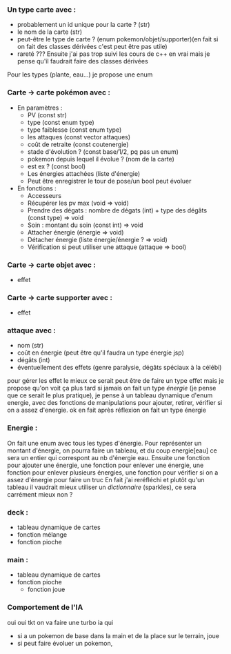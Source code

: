 ### Un type carte avec :
- probablement un id unique pour la carte ? (str)
- le nom de la carte (str)
- peut-être le type de carte ? (enum pokemon/objet/supporter)(en fait si on fait des classes dérivées c'est peut être pas utile)
- rareté ???
Ensuite j'ai pas trop suivi les cours de c++ en vrai mais je pense qu'il faudrait faire des classes dérivées

Pour les types (plante, eau...) je propose une enum

### Carte -> carte pokémon avec :
- En paramètres :
	- PV (const str)
	- type (const enum type)
	- type faiblesse (const enum type)
	- les attaques (const vector attaques)
	- coût de retraite (const coutenergie)
	- stade d'évolution ? (const base/1/2, pq pas un enum)
	- pokemon depuis lequel il évolue ? (nom de la carte)
	- est ex ? (const bool)
 	- Les énergies attachées (liste d'énergie)
 	- Peut être enregistrer le tour de pose/un bool peut évoluer 
 - En fonctions :
 	- Accesseurs
  	- Récupérer les pv max (void => void)
 	- Prendre des dégats : nombre de dégats (int) + type des dégâts (const type) => void
  	- Soin : montant du soin (const int) => void
   	- Attacher énergie (énergie => void)
   	- Détacher énergie (liste énergie/énergie ? => void)
   	- Vérification si peut utiliser une attaque (attaque => bool)

	
### Carte -> carte objet avec :
- effet

### Carte -> carte supporter avec :
- effet

### attaque avec :
- nom (str)
- coût en énergie (peut être qu'il faudra un type énergie jsp)
- dégâts (int)
- éventuellement des effets (genre paralysie, dégâts spéciaux à la célébi)
	
pour gérer les effet le mieux ce serait peut être de faire un type effet mais je propose qu'on voit ça plus tard
si jamais on fait un type *énergie* (je pense que ce serait le plus pratique), je pense à un tableau dynamique d'enum energie, avec des fonctions de manipulations pour ajouter, retirer, vérifier si on a assez d'energie. ok en fait après réflexion on fait un type énergie

### Energie :

On fait une enum avec tous les types d'énergie. Pour représenter un montant d'énergie, on pourra faire un tableau, et du coup energie\[eau\] ce sera un entier qui correspont au nb d'énergie eau.
Ensuite une fonction pour ajouter une énergie, une fonction pour enlever une énergie, une fonction pour enlever plusieurs énergies, une fonction pour vérifier si on a assez d'énergie pour faire un truc
En fait j'ai reréfléchi et plutôt qu'un tableau il vaudrait mieux utiliser un *dictionnaire* (sparkles), ce sera carrément mieux non ?

### deck :
- tableau dynamique de cartes
- fonction mélange
- fonction pioche

### main :
- tableau dynamique de cartes
- fonction pioche
	- fonction joue

### Comportement de l'IA
oui oui tkt on va faire une turbo ia qui
- si a un pokemon de base dans la main et de la place sur le terrain, joue
- si peut faire évoluer un pokemon, 
